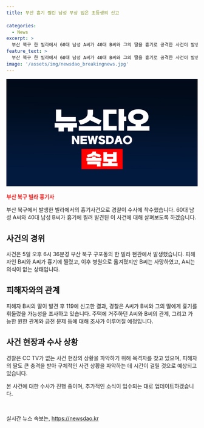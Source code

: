 ```yaml
---
title: 부산 흉기 찔린 남성 부상 입은 초등생의 신고

categories:
  - News
excerpt: >
  부산 북구 한 빌라에서 60대 남성 A씨가 40대 B씨와 그의 딸을 흉기로 공격한 사건이 발생했다. B씨는 사망하고, A씨는 의식을 잃은 상태다. B씨의 딸도 흉기에 찔려 신고 후에 상처를 발견했다. A씨는 이전 거주지에서 불만이 있던 B씨와 알고 지냈다. 경찰은 이 관계와 금전 문제를 파악 중이며 CCTV가 없어 목격자를 찾고 있다. (150자)
feature_text: >
  부산 북구 한 빌라에서 60대 남성 A씨가 40대 B씨와 그의 딸을 흉기로 공격한 사건이 발생했다. B씨는 사망하고, A씨는 의식을 잃은 상태다. B씨의 딸도 흉기에 찔려 신고 후에 상처를 발견했다. A씨는 이전 거주지에서 불만이 있던 B씨와 알고 지냈다. 경찰은 이 관계와 금전 문제를 파악 중이며 CCTV가 없어 목격자를 찾고 있다. (150자)
image: '/assets/img/newsdao_breakingnews.jpg'
---
```


<p><img src="/assets/img/newsdao_breakingnews.jpg" alt="flaretime 속보" /></p>

<p><b><span style="color: #ee2323;">부산 북구 빌라 흉기사</span></b></p>

<p>부산 북구에서 발생한 빌라에서의 흉기사건으로 경찰이 수사에 착수했습니다. 60대 남성 A씨와 40대 남성 B씨가 흉기에 찔려 발견된 이 사건에 대해 살펴보도록 하겠습니다.</p>

<h2 data-ke-size="size26">사건의 경위</h2>

<p>사건은 5일 오후 6시 36분경 부산 북구 구포동의 한 빌라 현관에서 발생했습니다. 피해자인 B씨와 A씨가 흉기에 찔렸고, 이후 병원으로 옮겨졌지만 B씨는 사망하였고, A씨는 의식이 없는 상태입니다.</p>

<h2 data-ke-size="size26">피해자와의 관계</h2>

<p>피해자 B씨의 딸이 발견 후 119에 신고한 결과, 경찰은 A씨가 B씨와 그의 딸에게 흉기를 휘둘렀을 가능성을 조사하고 있습니다. 주택에 거주하던 A씨와 B씨의 관계, 그리고 가능한 원한 관계와 금전 문제 등에 대해 조사가 이루어질 예정입니다.</p>

<h2 data-ke-size="size26">사건 현장과 수사 상황</h2>

<p>경찰은 CC TV가 없는 사건 현장의 상황을 파악하기 위해 목격자를 찾고 있으며, 피해자의 딸도 큰 충격을 받아 구체적인 사건 상황을 파악하는 데 시간이 걸릴 것으로 예상되고 있습니다.</p>

<p>본 사건에 대한 수사가 진행 중이며, 추가적인 소식이 입수되는 대로 업데이트하겠습니다.</p>

<p data-ke-size="size16">&nbsp;</p>
실시간 뉴스 속보는, <a href="https://newsdao.kr" rel="dofollow">https://newsdao.kr</a>


